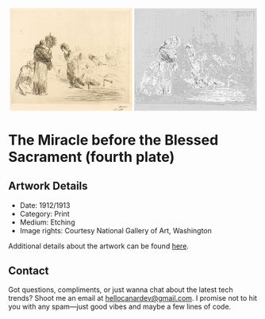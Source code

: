 <html>

<div align="center">
    <img width="49%" src="artwork.jpg" alt="artwork"/>
    <img width="49%" src="ascii_artwork.jpg" alt="artwork ASCII"/>
</div>

# The Miracle before the Blessed Sacrament (fourth plate)

## Artwork Details

- Date: 1912/1913
- Category: Print
- Medium: Etching
- Image rights: Courtesy National Gallery of Art, Washington

Additional details about the artwork can be found [here](https://www.artsy.net/artwork/jean-louis-forain-the-miracle-before-the-blessed-sacrament-fourth-plate-1).

## Contact

Got questions, compliments, or just wanna chat about the latest tech trends? Shoot me an email
at [hellocanardev@gmail.com](mailto:hellocanardev@gmail.com). I promise not to hit you with any spam—just good vibes and
maybe a few lines of code.

</html>
